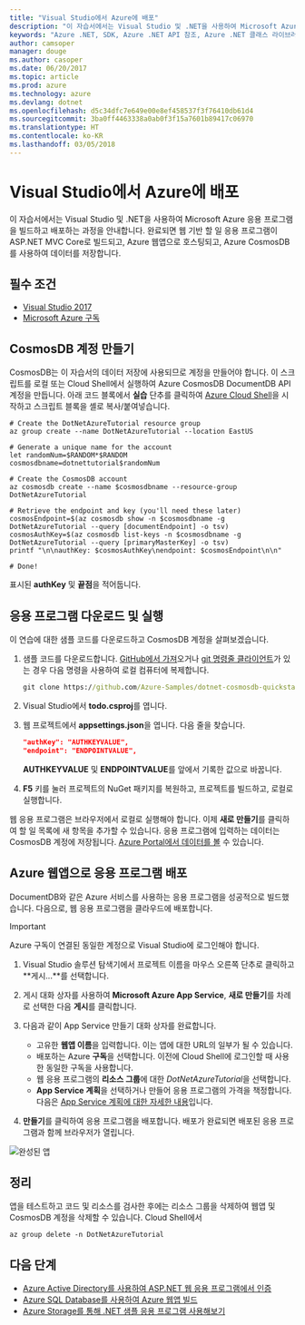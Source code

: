```yaml
---
title: "Visual Studio에서 Azure에 배포"
description: "이 자습서에서는 Visual Studio 및 .NET을 사용하여 Microsoft Azure 응용 프로그램을 빌드하고 배포하는 과정을 안내합니다."
keywords: "Azure .NET, SDK, Azure .NET API 참조, Azure .NET 클래스 라이브러리"
author: camsoper
manager: douge
ms.author: casoper
ms.date: 06/20/2017
ms.topic: article
ms.prod: azure
ms.technology: azure
ms.devlang: dotnet
ms.openlocfilehash: d5c34dfc7e649e00e8ef458537f3f76410db61d4
ms.sourcegitcommit: 3ba0ff4463338a0ab0f3f15a7601b89417c06970
ms.translationtype: HT
ms.contentlocale: ko-KR
ms.lasthandoff: 03/05/2018
---
```

# <a name="deploy-to-azure-from-visual-studio"></a>Visual Studio에서 Azure에 배포

이 자습서에서는 Visual Studio 및 .NET을 사용하여 Microsoft Azure 응용 프로그램을 빌드하고 배포하는 과정을 안내합니다.  완료되면 웹 기반 할 일 응용 프로그램이 ASP.NET MVC Core로 빌드되고, Azure 웹앱으로 호스팅되고, Azure CosmosDB를 사용하여 데이터를 저장합니다.

## <a name="prerequisites"></a>필수 조건

* [Visual Studio 2017](https://www.visualstudio.com/downloads/)
* [Microsoft Azure 구독](https://azure.microsoft.com/free/)

## <a name="create-a-cosmosdb-account"></a>CosmosDB 계정 만들기

CosmosDB는 이 자습서의 데이터 저장에 사용되므로 계정을 만들어야 합니다.  이 스크립트를 로컬 또는 Cloud Shell에서 실행하여 Azure CosmosDB DocumentDB API 계정을 만듭니다.  아래 코드 블록에서 **실습** 단추를 클릭하여 [Azure Cloud Shell](/azure/cloud-shell/)을 시작하고 스크립트 블록을 셸로 복사/붙여넣습니다.

```azurecli-interactive
# Create the DotNetAzureTutorial resource group
az group create --name DotNetAzureTutorial --location EastUS

# Generate a unique name for the account
let randomNum=$RANDOM*$RANDOM
cosmosdbname=dotnettutorial$randomNum

# Create the CosmosDB account
az cosmosdb create --name $cosmosdbname --resource-group DotNetAzureTutorial

# Retrieve the endpoint and key (you'll need these later)
cosmosEndpoint=$(az cosmosdb show -n $cosmosdbname -g DotNetAzureTutorial --query [documentEndpoint] -o tsv)
cosmosAuthKey=$(az cosmosdb list-keys -n $cosmosdbname -g DotNetAzureTutorial --query [primaryMasterKey] -o tsv)
printf "\n\nauthKey: $cosmosAuthKey\nendpoint: $cosmosEndpoint\n\n"

# Done!

```

표시된 **authKey** 및 **끝점**을 적어둡니다. 

## <a name="downloading-and-running-the-application"></a>응용 프로그램 다운로드 및 실행

이 연습에 대한 샘플 코드를 다운로드하고 CosmosDB 계정을 살펴보겠습니다.

1. 샘플 코드를 다운로드합니다.  [GitHub에서 가져](https://github.com/Azure-Samples/dotnet-cosmosdb-quickstart/)오거나 [git 명령줄 클라이언트](https://git-scm.com/)가 있는 경우 다음 명령을 사용하여 로컬 컴퓨터에 복제합니다.

    ```cmd
    git clone https://github.com/Azure-Samples/dotnet-cosmosdb-quickstart
    ```

2. Visual Studio에서 **todo.csproj**를 엽니다.

3. 웹 프로젝트에서 **appsettings.json**을 엽니다.  다음 줄을 찾습니다.

    ```json
    "authKey": "AUTHKEYVALUE",
    "endpoint": "ENDPOINTVALUE",
    ```
    **AUTHKEYVALUE** 및 **ENDPOINTVALUE**를 앞에서 기록한 값으로 바꿉니다.

4. **F5** 키를 눌러 프로젝트의 NuGet 패키지를 복원하고, 프로젝트를 빌드하고, 로컬로 실행합니다.

웹 응용 프로그램은 브라우저에서 로컬로 실행해야 합니다.  이제 **새로 만들기**를 클릭하여 할 일 목록에 새 항목을 추가할 수 있습니다.  응용 프로그램에 입력하는 데이터는 CosmosDB 계정에 저장됩니다.  [Azure Portal에서 데이터를 볼](/azure/documentdb/documentdb-view-json-document-explorer) 수 있습니다.

## <a name="deploying-the-application-as-an-azure-web-app"></a>Azure 웹앱으로 응용 프로그램 배포

DocumentDB와 같은 Azure 서비스를 사용하는 응용 프로그램을 성공적으로 빌드했습니다.  다음으로, 웹 응용 프로그램을 클라우드에 배포합니다.

> [!IMPORTANT]
> Azure 구독이 연결된 동일한 계정으로 Visual Studio에 로그인해야 합니다.

1. Visual Studio 솔루션 탐색기에서 프로젝트 이름을 마우스 오른쪽 단추로 클릭하고 **게시...**를 선택합니다.

2. 게시 대화 상자를 사용하여 **Microsoft Azure App Service**, **새로 만들기**를 차례로 선택한 다음 **게시**를 클릭합니다.

3. 다음과 같이 App Service 만들기 대화 상자를 완료합니다.

    * 고유한 **웹앱 이름**을 입력합니다.  이는 앱에 대한 URL의 일부가 될 수 있습니다.
    * 배포하는 Azure **구독**을 선택합니다.  이전에 Cloud Shell에 로그인할 때 사용한 동일한 구독을 사용합니다.
    * 웹 응용 프로그램의 **리소스 그룹**에 대한 *DotNetAzureTutorial*을 선택합니다.
    * **App Service 계획**을 선택하거나 만들어 응용 프로그램의 가격을 책정합니다.  다음은 [App Service 계획에 대한 자세한 내용](/azure/app-service/azure-web-sites-web-hosting-plans-in-depth-overview)입니다.

4. **만들기**를 클릭하여 응용 프로그램을 배포합니다.  배포가 완료되면 배포된 응용 프로그램과 함께 브라우저가 열립니다.

![완성된 앱](./media/dotnet-quickstart/todo.png)

## <a name="clean-up"></a>정리

앱을 테스트하고 코드 및 리소스를 검사한 후에는 리소스 그룹을 삭제하여 웹앱 및 CosmosDB 계정을 삭제할 수 있습니다. Cloud Shell에서

```azurecli-interactive
az group delete -n DotNetAzureTutorial
```

## <a name="next-steps"></a>다음 단계

* [Azure Active Directory를 사용하여 ASP.NET 웹 응용 프로그램에서 인증](/azure/active-directory/develop/active-directory-devquickstarts-webapp-dotnet)
* [Azure SQL Database를 사용하여 Azure 웹앱 빌드](/azure/app-service-web/web-sites-dotnet-get-started)
* [Azure Storage를 통해 .NET 샘플 응용 프로그램 사용해보기](/azure/storage/storage-samples-dotnet)


